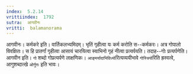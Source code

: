 ```yaml
---
index:  5.2.14
vrittiindex:  1792
sutra:  आगवीनः
vritti:  balamanorama 
---
```


आगवीनः। कर्मकरे इति। वार्तिकलभ्यमिदम्। भृतिं गृहीत्वा यः कर्म करोति स--कर्मकरः। अत्र गोपालो विवक्षितः। स हि प्रातर्गां गृहीत्वा आसायं चारयित्वा स्वाभिनो गृहं नीत्वा प्रत्यर्पयति। तदाह--गोः प्रत्यर्पणेति। आगवीन इति। `गो` शब्दो गोप्रत्यर्पणे लाक्षणिकः। `आङ्मर्यादाभिविध्यो`रित्यव्ययीभावे `गोस्त्रियो`रिति ह्रस्वत्वे, आगुशब्दात्खे `ओर्गुणः` इति भावः। 

